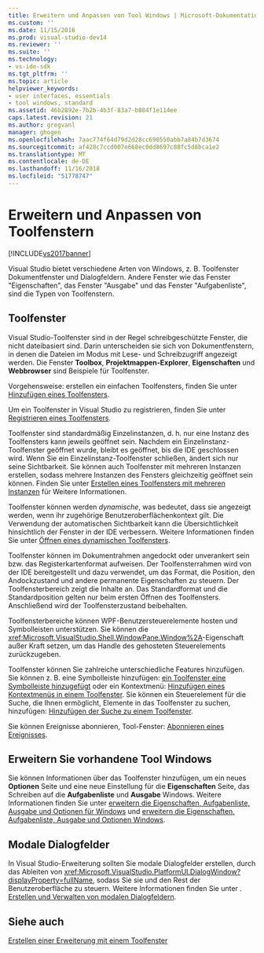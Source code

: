 ```yaml
---
title: Erweitern und Anpassen von Tool Windows | Microsoft-Dokumentation
ms.custom: ''
ms.date: 11/15/2016
ms.prod: visual-studio-dev14
ms.reviewer: ''
ms.suite: ''
ms.technology:
- vs-ide-sdk
ms.tgt_pltfrm: ''
ms.topic: article
helpviewer_keywords:
- user interfaces, essentials
- tool windows, standard
ms.assetid: 46b2892e-7b2b-4b3f-83a7-b884f1e114ee
caps.latest.revision: 21
ms.author: gregvanl
manager: ghogen
ms.openlocfilehash: 7aac774f64d79d2d28cc690550abb7a84b7d3674
ms.sourcegitcommit: af428c7ccd007e668ec0dd8697c88fc5d8bca1e2
ms.translationtype: MT
ms.contentlocale: de-DE
ms.lasthandoff: 11/16/2018
ms.locfileid: "51778747"
---
```

# <a name="extending-and-customizing-tool-windows"></a>Erweitern und Anpassen von Toolfenstern
[!INCLUDE[vs2017banner](../includes/vs2017banner.md)]

Visual Studio bietet verschiedene Arten von Windows, z. B. Toolfenster Dokumentfenster und Dialogfeldern. Andere Fenster wie das Fenster "Eigenschaften", das Fenster "Ausgabe" und das Fenster "Aufgabenliste", sind die Typen von Toolfenstern.  
  
## <a name="tool-windows"></a>Toolfenster  
 Visual Studio-Toolfenster sind in der Regel schreibgeschützte Fenster, die nicht dateibasiert sind. Darin unterscheiden sie sich von Dokumentfenstern, in denen die Dateien im Modus mit Lese- und Schreibzugriff angezeigt werden. Die Fenster **Toolbox**, **Projektmappen-Explorer**, **Eigenschaften** und **Webbrowser** sind Beispiele für Toolfenster.  
  
 Vorgehensweise: erstellen ein einfachen Toolfensters, finden Sie unter [Hinzufügen eines Toolfensters](../extensibility/adding-a-tool-window.md).  
  
 Um ein Toolfenster in Visual Studio zu registrieren, finden Sie unter [Registrieren eines Toolfensters](../extensibility/registering-a-tool-window.md).  
  
 Toolfenster sind standardmäßig Einzelinstanzen, d. h. nur eine Instanz des Toolfensters kann jeweils geöffnet sein. Nachdem ein Einzelinstanz-Toolfenster geöffnet wurde, bleibt es geöffnet, bis die IDE geschlossen wird. Wenn Sie ein Einzelinstanz-Toolfenster schließen, ändert sich nur seine Sichtbarkeit. Sie können auch Toolfenster mit mehreren Instanzen erstellen, sodass mehrere Instanzen des Fensters gleichzeitig geöffnet sein können. Finden Sie unter [Erstellen eines Toolfensters mit mehreren Instanzen](../extensibility/creating-a-multi-instance-tool-window.md) für Weitere Informationen.  
  
 Toolfenster können werden *dynamische*, was bedeutet, dass sie angezeigt werden, wenn ihr zugehörige Benutzeroberflächenkontext gilt. Die Verwendung der automatischen Sichtbarkeit kann die Übersichtlichkeit hinsichtlich der Fenster in der IDE verbessern. Weitere Informationen finden Sie unter [Öffnen eines dynamischen Toolfensters](../extensibility/opening-a-dynamic-tool-window.md).  
  
 Toolfenster können im Dokumentrahmen angedockt oder unverankert sein bzw. das Registerkartenformat aufweisen. Der Toolfensterrahmen wird von der IDE bereitgestellt und dazu verwendet, um das Format, die Position, den Andockzustand und andere permanente Eigenschaften zu steuern. Der Toolfensterbereich zeigt die Inhalte an. Das Standardformat und die Standardposition gelten nur beim ersten Öffnen des Toolfensters. Anschließend wird der Toolfensterzustand beibehalten.  
  
 Toolfensterbereiche können WPF-Benutzersteuerelemente hosten und Symbolleisten unterstützen. Sie können die <xref:Microsoft.VisualStudio.Shell.WindowPane.Window%2A>-Eigenschaft außer Kraft setzen, um das Handle des gehosteten Steuerelements zurückzugeben.  
  
 Toolfenster können Sie zahlreiche unterschiedliche Features hinzufügen. Sie können z. B. eine Symbolleiste hinzufügen: [ein Toolfenster eine Symbolleiste hinzugefügt](../extensibility/adding-a-toolbar-to-a-tool-window.md) oder ein Kontextmenü: [Hinzufügen eines Kontextmenüs in einem Toolfenster](../extensibility/adding-a-shortcut-menu-in-a-tool-window.md). Sie können ein Steuerelement für die Suche, die Ihnen ermöglicht, Elemente in das Toolfenster zu suchen, hinzufügen: [Hinzufügen der Suche zu einem Toolfenster](../extensibility/adding-search-to-a-tool-window.md).  
  
 Sie können Ereignisse abonnieren, Tool-Fenster: [Abonnieren eines Ereignisses](../extensibility/subscribing-to-an-event.md).  
  
## <a name="extending-existing-tool-windows"></a>Erweitern Sie vorhandene Tool Windows  
 Sie können Informationen über das Toolfenster hinzufügen, um ein neues **Optionen** Seite und eine neue Einstellung für die **Eigenschaften** Seite, das Schreiben auf die **Aufgabenliste** und **Ausgabe**  Windows. Weitere Informationen finden Sie unter [erweitern die Eigenschaften, Aufgabenliste, Ausgabe und Optionen für Windows](../extensibility/extending-the-properties-task-list-output-and-options-windows.md) und [erweitern die Eigenschaften, Aufgabenliste, Ausgabe und Optionen Windows](../extensibility/extending-the-properties-task-list-output-and-options-windows.md).  
  
## <a name="modal-dialog-boxes"></a>Modale Dialogfelder  
 In Visual Studio-Erweiterung sollten Sie modale Dialogfelder erstellen, durch das Ableiten von <xref:Microsoft.VisualStudio.PlatformUI.DialogWindow?displayProperty=fullName>, sodass Sie sie und den Rest der Benutzeroberfläche zu steuern. Weitere Informationen finden Sie unter . [Erstellen und Verwalten von modalen Dialogfeldern](../extensibility/creating-and-managing-modal-dialog-boxes.md).  
  
## <a name="see-also"></a>Siehe auch  
 [Erstellen einer Erweiterung mit einem Toolfenster](../extensibility/creating-an-extension-with-a-tool-window.md)


